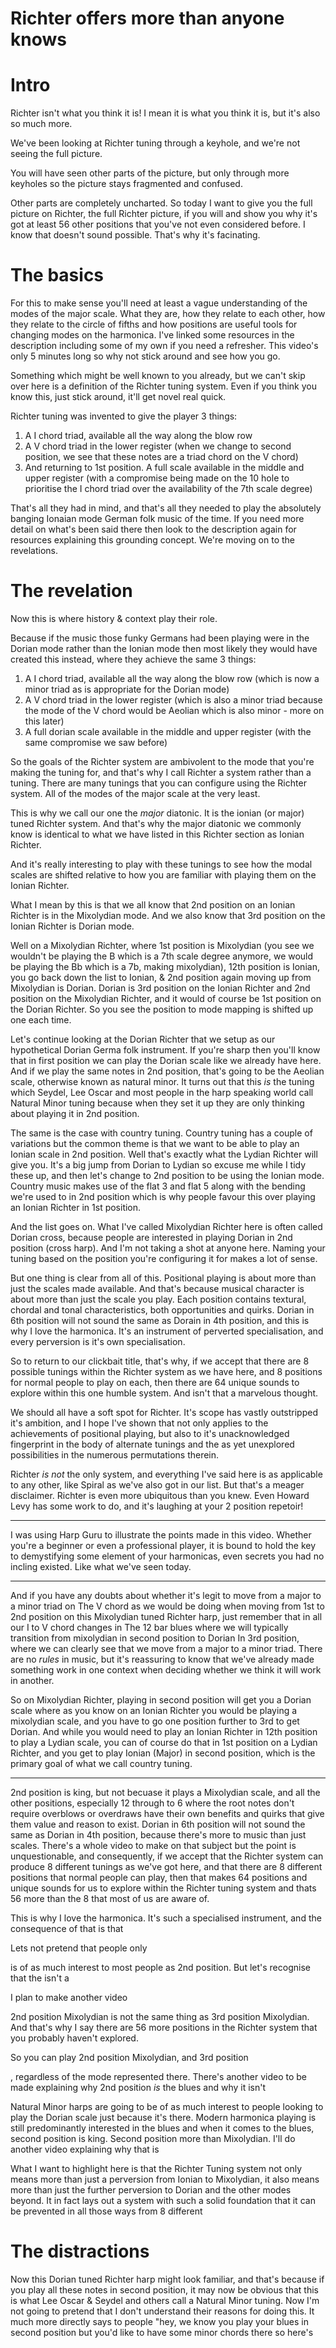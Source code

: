 # Richter offers more than anyone knows

# Intro

Richter isn't what you think it is! I mean it is what you think it is, but it's also so much more.

We've been looking at Richter tuning through a keyhole, and we're not seeing the full picture.

You will have seen other parts of the picture, but only through more keyholes so the picture
stays fragmented and confused.

Other parts are completely uncharted. So today I want to give you the full picture on Richter, the
full Richter picture, if you will and show you why it's got at least 56 other positions that you've
not even considered before. I know that doesn't sound possible. That's why it's facinating.

# The basics

For this to make sense you'll need at least a vague understanding of the modes of the major scale. What they are, how they relate to each
other, how they relate to the circle of fifths and how positions are useful tools for changing
modes on the harmonica. I've linked some resources in the description including some of my own if
you need a refresher. This video's only 5 minutes long so why not stick around and see how you go.

Something which might be well known to you already, but we can't skip over here is a definition of the Richter tuning system.
Even if you think you know this, just stick around, it'll get novel real quick.

Richter tuning was invented to give the player 3 things:

1. A I chord triad, available all the way along the blow row
2. A V chord triad in the lower register (when we change to second position, we see that these notes are a triad chord on the V chord)
3. And returning to 1st position. A full scale available in the middle and upper register (with a compromise being made on the 10 hole to prioritise the I chord triad over the availability of the 7th scale degree)

That's all they had in mind, and that's all they needed to play the absolutely banging Ionaian mode German folk music of the time. If you need more detail on what's been
said there then look to the description again for resources explaining this grounding concept. We're moving on to the revelations.

# The revelation

Now this is where history & context play their role.

Because if the music those funky Germans had been playing were in the Dorian mode rather than the Ionian mode then most likely they would have created this instead, where they achieve the same 3 things:

1. A I chord triad, available all the way along the blow row (which is now a minor triad as is appropriate for the Dorian mode)
2. A V chord triad in the lower register (which is also a minor triad because the mode of the V chord would be Aeolian which is also minor - more on this later)
3. A full dorian scale available in the middle and upper register (with the same compromise we saw before)

So the goals of the Richter system are ambivolent to the mode that you're making the tuning for, and that's why I call Richter a system rather than a tuning.
There are many tunings that you can configure using the Richter system. All of the modes of the major scale at the very least.

This is why we call our one the *major* diatonic. It is the ionian (or major) tuned Richter system. And that's why the major diatonic we commonly know is identical to what we have listed in this Richter section as Ionian Richter.

And it's really interesting to play with these tunings to see how the modal scales are shifted relative to how you are familiar with playing them on the Ionian Richter.

What I mean by this is that we all know that 2nd position on an Ionian Richter is in the Mixolydian mode. And we also know that 3rd position on the Ionian Richter is Dorian mode.

Well on a Mixolydian Richter, where 1st position is Mixolydian (you see we wouldn't be playing the B which is a 7th scale degree anymore, we would be playing the Bb which is a
7b, making mixolydian), 12th position is Ionian, you go back down the list to Ionian, & 2nd position again moving up from Mixolydian is Dorian. Dorian is 3rd position on the Ionian Richter and 2nd position on the Mixolydian Richter, and it would of course be 1st position on the Dorian Richter. So you see the position to mode mapping is shifted up one each time.

Let's continue looking at the Dorian Richter that we setup as our hypothetical Dorian Germa folk instrument. If you're sharp then you'll know that in first position we can play the Dorian scale like we already have here.
And if we play the same notes in 2nd position, that's going to be the Aeolian scale, otherwise known as natural minor. It turns out that this *is* the tuning which Seydel, Lee Oscar and
most people in the harp speaking world call Natural Minor tuning because when they set it up they are only thinking about playing it in 2nd position.

The same is the case with country tuning. Country tuning has a couple of variations but the common theme is that we want to be able to play an Ionian scale in 2nd position. Well
that's exactly what the Lydian Richter will give you. It's a big jump from Dorian to Lydian so excuse me while I tidy these up, and then let's change to 2nd position to be using the Ionian mode. Country music makes use of the flat 3 and flat 5 along with the bending we're used to in 2nd position which is why people
favour this over playing an Ionian Richter in 1st position.

And the list goes on. What I've called Mixolydian Richter here is often called Dorian cross, because people are interested in playing Dorian in 2nd
position (cross harp). And I'm not taking a shot at anyone here. Naming your tuning based on the position you're configuring it for makes a lot of sense.

But one thing is clear from all of this. Positional playing is about more than just the scales made available. And that's because musical character is about more than
just the scale you play. Each position contains textural, chordal and tonal characteristics, both opportunities and quirks. Dorian in 6th position will not sound the same as Dorain in 4th position, and this is why I love the harmonica. It's an instrument of perverted specialisation, and every perversion is it's own specialisation.

So to return to our clickbait title, that's why, if we accept that there are 8 possible tunings within the Richter system as we have here,
and 8 positions for normal people to play on each, then there are 64 unique sounds to explore within this one humble system. And isn't that a marvelous thought.

We should all have a soft spot for Richter. It's scope has vastly outstripped it's ambition, and I hope I've shown that not only applies to the achievements
of positional playing, but also to it's unacknowledged fingerprint in the body of alternate tunings and the as yet unexplored possibilities in the numerous
permutations therein.

Richter *is not* the only system, and everything I've said here is as applicable to any other, like Spiral as we've also got in our list. But that's a meager
disclaimer. Richter is even more ubiquitous than you knew. Even Howard Levy has some work to do, and it's laughing at your 2 position repetoir!

---

I was using Harp Guru to illustrate the points made in this video. Whether you're a beginner or even a professional player, it is bound to hold the key to
demystifying some element of your harmonicas, even secrets you had no incling existed. Like what we've seen today.

---

And if you have any doubts about whether it's legit to move from a major to a minor triad on
The V chord as we would be doing when moving from 1st to 2nd position on this
Mixolydian tuned Richter harp, just remember that in all our I to V chord changes in
The 12 bar blues where we will typically transition from mixolydian in second position to Dorian
In 3rd position, where we can clearly see that we move from a major to a minor triad. There are
no *rules* in music, but it's reassuring to know that we've already made something work in one
context when deciding whether we think it will work in another.

So on Mixolydian Richter, playing in second position will get you a Dorian scale where as you know on an Ionian Richter you would be playing a mixolydian scale, and you
have to go one position further to 3rd to get Dorian. And while you would need to play an Ionian Richter in 12th position to play a Lydian scale, you can of course do that
in 1st position on a Lydian Richter, and you get to play Ionian (Major) in second position, which is the primary goal of what we call country tuning.






-----

2nd position is king, but not becuase it plays
a Mixolydian scale, and all the other positions, especially 12 through to 6 where the root notes don't require overblows or overdraws have their own benefits
and quirks that give them value and reason to exist. Dorian in 6th position will not sound the same as Dorian in 4th position, because there's more to music than just scales. There's a whole video to
make on that subject but the point is unquestionable, and consequently, if we accept that the Richter system can produce 8 different tunings as we've got here,
and that there are 8 different positions that normal people can play, then that makes 64 positions and unique sounds for us to explore within the Richter tuning system
and thats 56 more than the 8 that most of us are aware of.

This is why I love the harmonica. It's such a specialised instrument, and the consequence of that is that  

Lets not pretend that people only 

is of as much interest to most people as 2nd position. But let's recognise that the isn't a 

I plan to make another video

2nd position Mixolydian is not the same thing as 3rd position Mixolydian. And that's why I say there are 56 more positions in the Richter system that you probably haven't explored.

So you can play 2nd position Mixolydian, and 3rd position

, regardless of the mode represented there. There's another video to be made explaining why 2nd position *is* the blues
and why it isn't 

Natural Minor
harps are going to be of as much interest to people looking to play the Dorian scale just because it's there. Modern harmonica playing is still predominantly interested
in the blues and when it comes to the blues, second position is king. Second position more than Mixolydian. I'll do another video explaining why that is


What I want to highlight here is that the Richter Tuning system not only means more than just a perversion
from Ionian to Mixolydian, it also means more than just the further perversion to Dorian and the other modes beyond. It in fact lays out a system with such a solid foundation that
it can be prevented in all those ways from 8 different 

# The distractions

Now this Dorian tuned Richter harp might look familiar, and that's because if you play all these notes in second position, it may now
be obvious that this is what Lee Oscar & Seydel and others call a Natural Minor tuning. Now I'm not going to pretend that I don't
understand their reasons for doing this. It much more directly says to people "hey, we know you play your blues in second position
but you'd like to have some minor chords there so here's 




